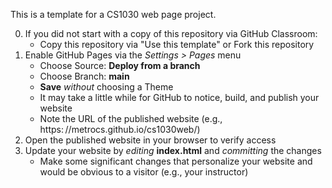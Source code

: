 This is a template for a CS1030 web page project.

0. If you did not start with a copy of this repository via GitHub Classroom:
   * Copy this repository via "Use this template" or Fork this repository
1. Enable GitHub Pages via the _Settings > Pages_ menu
   * Choose Source: **Deploy from a branch**
   * Choose Branch: **main**
   * **Save** _without_ choosing a Theme
   * It may take a little while for GitHub to notice, build, and publish your website 
   * Note the URL of the published website (e.g., https:&ThinSpace;//metrocs.github.io/cs1030web/)
2. Open the published website in your browser to verify access
3. Update your website by _editing_ **index.html** and _committing_ the changes
   * Make some significant changes that personalize your website and would be obvious to a visitor (e.g., your instructor)
